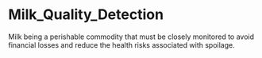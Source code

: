 # Milk_Quality_Detection
Milk being a perishable commodity that must be closely monitored to avoid financial losses and reduce the health risks associated with spoilage.
